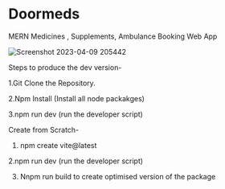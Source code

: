 # Doormeds
MERN Medicines , Supplements, Ambulance Booking Web App

![Screenshot 2023-04-09 205442](https://user-images.githubusercontent.com/72290164/232180785-2a993a3d-b558-4651-a607-1e51acb9e6f2.png)

Steps to produce the dev version-

1.Git Clone the Repository.

2.Npm Install (Install all node packakges)

3.npm run dev (run the developer script)

Create from Scratch-

1. npm create vite@latest

2.npm run dev (run the developer script)

3. Nnpm run build to create optimised version of the package
